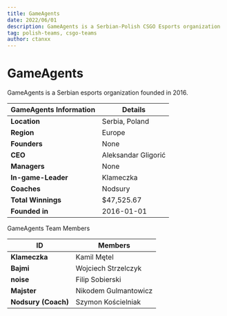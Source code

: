 ```yaml
---
title: GameAgents
date: 2022/06/01
description: GameAgents is a Serbian-Polish CSGO Esports organization .
tag: polish-teams, csgo-teams
author: ctanxx
---
```


# GameAgents

GameAgents is a Serbian esports organization founded in 2016.

| **GameAgents Information** | **Details**         |
| -------------------------- | ------------------- |
| **Location**               | Serbia, Poland      |
| **Region**                 | Europe              |
| **Founders**               | None                |
| **CEO**                    | Aleksandar Gligorić |
| **Managers**               | None                |
| **In-game-Leader**         | Klameczka           |
| **Coaches**                | Nodsury             |
| **Total Winnings**         | $47,525.67          |
| **Founded in**             | 2016-01-01          |

GameAgents Team Members

 **ID**               | **Members**          |
| ------------------- | -------------------- |
| **Klameczka**       | Kamil Mętel          |
| **Bajmi**           | Wojciech Strzelczyk  |
| **noise**           | Filip Sobierski      |
| **Majster**         | Nikodem Gulmantowicz |
| **Nodsury (Coach)** | Szymon Kościelniak   |